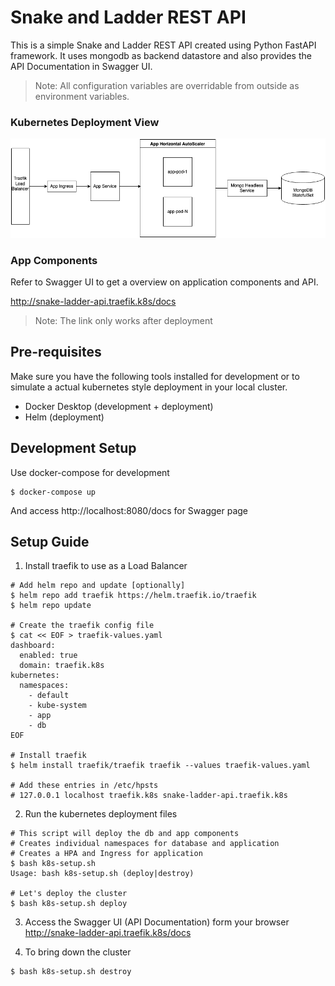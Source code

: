# Snake and Ladder REST API
This is a simple Snake and Ladder REST API created using Python FastAPI framework. It
uses mongodb as backend datastore and also provides the API Documentation in Swagger UI.

> Note: All configuration variables are overridable from outside as environment variables.

### Kubernetes Deployment View
![Deployment](assets/deployment.png?raw=true "Kubernetes Deployment View")

### App Components
Refer to Swagger UI to get a overview on application components and API.

http://snake-ladder-api.traefik.k8s/docs

> Note: The link only works after deployment

## Pre-requisites
Make sure you have the following tools installed for development or to simulate a actual kubernetes style
deployment in your local cluster.
- Docker Desktop (development + deployment)
- Helm (deployment)

## Development Setup
Use docker-compose for development
```shell
$ docker-compose up
```
And access http://localhost:8080/docs for Swagger page


## Setup Guide
1. Install traefik to use as a Load Balancer
```shell
# Add helm repo and update [optionally]
$ helm repo add traefik https://helm.traefik.io/traefik
$ helm repo update

# Create the traefik config file
$ cat << EOF > traefik-values.yaml
dashboard:
  enabled: true
  domain: traefik.k8s
kubernetes:
  namespaces:
    - default
    - kube-system
    - app
    - db
EOF

# Install traefik
$ helm install traefik/traefik traefik --values traefik-values.yaml

# Add these entries in /etc/hpsts
# 127.0.0.1	localhost traefik.k8s snake-ladder-api.traefik.k8s
```

2. Run the kubernetes deployment files
```shell
# This script will deploy the db and app components
# Creates individual namespaces for database and application
# Creates a HPA and Ingress for application
$ bash k8s-setup.sh
Usage: bash k8s-setup.sh (deploy|destroy)

# Let's deploy the cluster
$ bash k8s-setup.sh deploy
```

3. Access the Swagger UI (API Documentation) form your browser http://snake-ladder-api.traefik.k8s/docs


4. To bring down the cluster
```shell
$ bash k8s-setup.sh destroy
```
